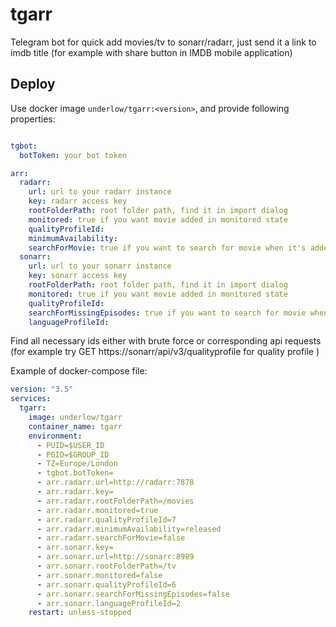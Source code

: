 # tgarr
Telegram bot for quick add movies/tv to sonarr/radarr, just send it a link to imdb title (for example with share button in IMDB mobile application)

## Deploy

Use docker image `underlow/tgarr:<version>`, and provide following properties:

```yaml

tgbot:
  botToken: your bot token

arr:
  radarr:
    url: url to your radarr instance
    key: radarr access key
    rootFolderPath: root folder path, find it in import dialog
    monitored: true if you want movie added in monitored state
    qualityProfileId: 
    minimumAvailability: 
    searchForMovie: true if you want to search for movie when it's added
  sonarr:
    url: url to your sonarr instance
    key: sonarr access key
    rootFolderPath: root folder path, find it in import dialog
    monitored: true if you want movie added in monitored state
    qualityProfileId: 
    searchForMissingEpisodes: true if you want to search for movie when it's added
    languageProfileId: 

```
Find all necessary ids either with brute force or corresponding api requests (for example try GET https://sonarr/api/v3/qualityprofile for quality profile )

Example of docker-compose file:
```yaml
version: "3.5"
services:
  tgarr:
    image: underlow/tgarr
    container_name: tgarr
    environment:
      - PUID=$USER_ID
      - PGID=$GROUP_ID
      - TZ=Europe/London
      - tgbot.botToken=
      - arr.radarr.url=http://radarr:7878
      - arr.radarr.key=
      - arr.radarr.rootFolderPath=/movies
      - arr.radarr.monitored=true
      - arr.radarr.qualityProfileId=7
      - arr.radarr.minimumAvailability=released
      - arr.radarr.searchForMovie=false
      - arr.sonarr.key=
      - arr.sonarr.url=http://sonarr:8989
      - arr.sonarr.rootFolderPath=/tv
      - arr.sonarr.monitored=false
      - arr.sonarr.qualityProfileId=6
      - arr.sonarr.searchForMissingEpisodes=false
      - arr.sonarr.languageProfileId=2
    restart: unless-stopped
```
